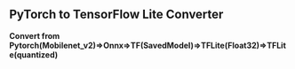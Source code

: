 ## PyTorch to TensorFlow Lite Converter

**Convert from Pytorch(Mobilenet_v2)=>Onnx=>TF(SavedModel)=>TFLite(Float32)=>TFLite(quantized)**

